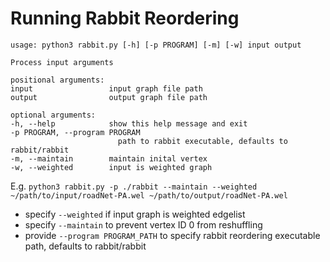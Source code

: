 # Running Rabbit Reordering #
    usage: python3 rabbit.py [-h] [-p PROGRAM] [-m] [-w] input output

    Process input arguments

    positional arguments:
    input                 input graph file path
    output                output graph file path

    optional arguments:
    -h, --help            show this help message and exit
    -p PROGRAM, --program PROGRAM
                            path to rabbit executable, defaults to rabbit/rabbit
    -m, --maintain        maintain inital vertex
    -w, --weighted        input is weighted graph
E.g. ```python3 rabbit.py -p ./rabbit --maintain --weighted ~/path/to/input/roadNet-PA.wel ~/path/to/output/roadNet-PA.wel```
- specify ```--weighted``` if input graph is weighted edgelist
- specify ```--maintain``` to prevent vertex ID 0 from reshuffling
- provide ```--program PROGRAM_PATH``` to specify rabbit reordering executable path, defaults to rabbit/rabbit